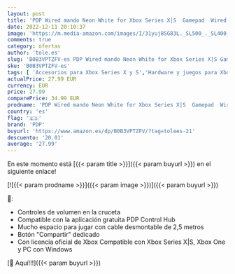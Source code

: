 ```yaml
---
layout: post
title: 'PDP Wired mando Neon White for Xbox Series X|S  Gamepad  Wired Video Game mando  Gaming mando  Xbox One  Officially Licensed - Xbox Series X'
date: 2022-12-11 20:10:37
image: 'https://m.media-amazon.com/images/I/31yuj8SG83L._SL500_._SL400_.jpg'
comments: true
category: ofertas
author: 'tole.es'
slug: 'B0B3VPTZFV-es PDP Wired mando Neon White for Xbox Series X|S Gamepad...'
sku: 'B0B3VPTZFV-es'
tags: [ 'Accesorios para Xbox Series X y S','Hardware y juegos para Xbox One','Hardware y juegos para Xbox Series X y S','Juegos y Accesorios para PC','Mandos y controles para Xbox Series X y S','Videojuegos','pdp','xbox','🇪🇸', ]
actualPrice: 27.99 EUR
currency: EUR
price: 27.99
comparePrice: 34.99 EUR
prodname: 'PDP Wired mando Neon White for Xbox Series X|S  Gamepad  Wired Video Game mando  Gaming mando  Xbox One  Officially Licensed - Xbox Series X'
country: 'es'
flag: '🇪🇸'
brand: 'PDP'
buyurl: 'https://www.amazon.es/dp/B0B3VPTZFV/?tag=tolees-21'
descuento: '20.01'
average: '27.99'
---
```


En este momento está [{{< param title >}}]({{< param buyurl >}}) en el siguiente enlace!

[![{{< param prodname >}}]({{< param image >}})]({{< param buyurl >}})

🔎:

- Controles de volumen en la cruceta
- Compatible con la aplicación gratuita PDP Control Hub
- Mucho espacio para jugar con cable desmontable de 2,5 metros
- Botón "Compartir" dedicado
- Con licencia oficial de Xbox Compatible con Xbox Series X|S, Xbox One y PC con Windows

[🛒 Aquí!!!]({{< param buyurl >}})
